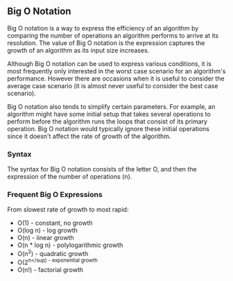 ## Big O Notation

Big O notation is a way to express the efficiency of an algorithm by comparing the number of operations an algorithm performs to arrive at its resolution. The value of Big O notation is the expression captures the growth of an algorithm as its input size increases.

Although Big O notation can be used to express various conditions, it is most frequently only interested in the worst case scenario for an algorithm's performance. However there are occasions when it is useful to consider the average case scenario (it is almost never useful to consider the best case scenario).

Big O notation also tends to simplify certain parameters. For example, an algorithm might have some initial setup that takes several operations to perform before the algorithm runs the loops that consist of its primary operation. Big O notation would typically ignore these initial operations since it doesn't affect the rate of growth of the algorithm.

### Syntax

The syntax for Big O notation consists of the letter O, and then the expression of the number of operations (n).

### Frequent Big O Expressions

From slowest rate of growth to most rapid:

* O(1) - constant, no growth
* O(log n) - log growth
* O(n) - linear growth
* O(n * log n) - polylogarithmic growth
* O(n<sup>2</sup>) - quadratic growth
* O(2<sup>n</sup) - exponential growth
* O(n!) - factorial growth
